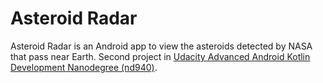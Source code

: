 # Asteroid Radar
Asteroid Radar is an Android app to view the asteroids detected by NASA that pass near Earth. Second project in [Udacity Advanced Android Kotlin Development Nanodegree (nd940)](https://www.udacity.com/course/android-kotlin-developer-nanodegree--nd940).
